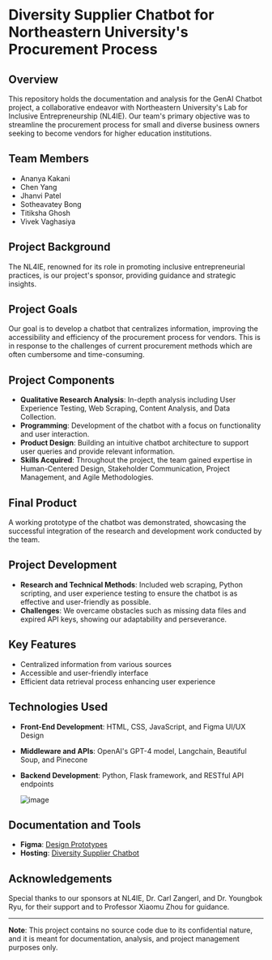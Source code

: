 # Diversity Supplier Chatbot for Northeastern University's Procurement Process

## Overview
This repository holds the documentation and analysis for the GenAI Chatbot project, a collaborative endeavor with Northeastern University's Lab for Inclusive Entrepreneurship (NL4IE). Our team's primary objective was to streamline the procurement process for small and diverse business owners seeking to become vendors for higher education institutions.

## Team Members
- Ananya Kakani
- Chen Yang
- Jhanvi Patel
- Sotheavatey Bong
- Titiksha Ghosh
- Vivek Vaghasiya

## Project Background
The NL4IE, renowned for its role in promoting inclusive entrepreneurial practices, is our project's sponsor, providing guidance and strategic insights.

## Project Goals
Our goal is to develop a chatbot that centralizes information, improving the accessibility and efficiency of the procurement process for vendors. This is in response to the challenges of current procurement methods which are often cumbersome and time-consuming.

## Project Components
- **Qualitative Research Analysis**: In-depth analysis including User Experience Testing, Web Scraping, Content Analysis, and Data Collection.
- **Programming**: Development of the chatbot with a focus on functionality and user interaction.
- **Product Design**: Building an intuitive chatbot architecture to support user queries and provide relevant information.
- **Skills Acquired**: Throughout the project, the team gained expertise in Human-Centered Design, Stakeholder Communication, Project Management, and Agile Methodologies.

## Final Product
A working prototype of the chatbot was demonstrated, showcasing the successful integration of the research and development work conducted by the team.

## Project Development
- **Research and Technical Methods**: Included web scraping, Python scripting, and user experience testing to ensure the chatbot is as effective and user-friendly as possible.
- **Challenges**: We overcame obstacles such as missing data files and expired API keys, showing our adaptability and perseverance.

## Key Features
- Centralized information from various sources
- Accessible and user-friendly interface
- Efficient data retrieval process enhancing user experience

## Technologies Used
- **Front-End Development**: HTML, CSS, JavaScript, and Figma UI/UX Design
- **Middleware and APIs**: OpenAI's GPT-4 model, Langchain, Beautiful Soup, and Pinecone
- **Backend Development**: Python, Flask framework, and RESTful API endpoints

     ![image](https://github.com/AnanyaKakani/AI-Enhanced-Supplier-Diversity-GenAI-Chatbot/assets/57082489/4bfe575d-43fd-44f6-946b-fd550170153f)


## Documentation and Tools
- **Figma**: [Design Prototypes](https://www.figma.com/file/2lCZLs01AoJY75i5v6tR6D/NL4IE-Chatbot-XN-Project)
- **Hosting**: [Diversity Supplier Chatbot](https://diversitysupplychatbot.great-site.net/)

## Acknowledgements
Special thanks to our sponsors at NL4IE, Dr. Carl Zangerl, and Dr. Youngbok Ryu, for their support and to Professor Xiaomu Zhou for guidance.

---

**Note**: This project contains no source code due to its confidential nature, and it is meant for documentation, analysis, and project management purposes only.
